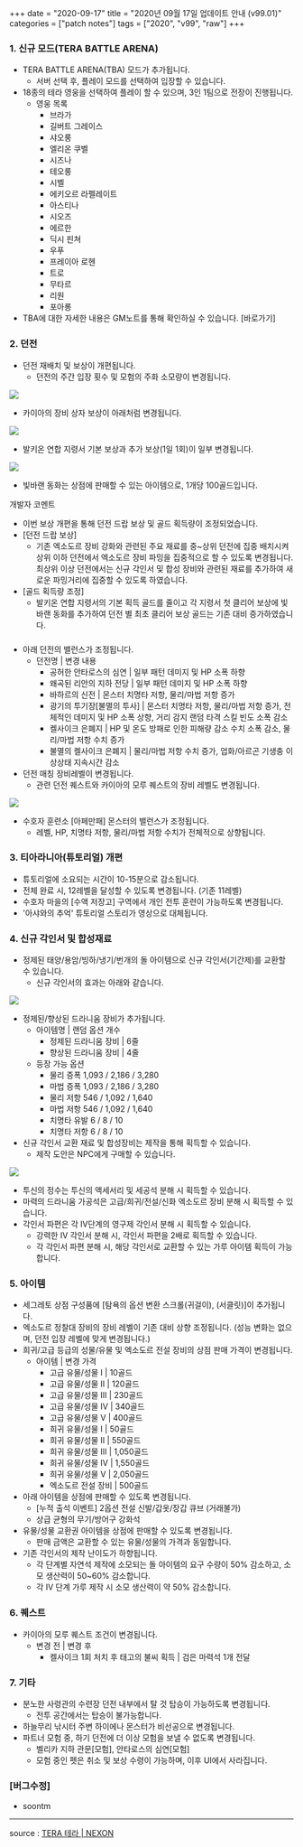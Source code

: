 +++
date = "2020-09-17"
title = "2020년 09월 17일 업데이트 안내 (v99.01)"
categories = ["patch notes"]
tags = ["2020", "v99", "raw"]
+++

### 1. 신규 모드(TERA BATTLE ARENA)
- TERA BATTLE ARENA(TBA) 모드가 추가됩니다.
  - 서버 선택 후, 플레이 모드를 선택하여 입장할 수 있습니다.
- 18종의 테라 영웅을 선택하여 플레이 할 수 있으며, 3인 1팀으로 전장이 진행됩니다.
  - 영웅 목록
    - 브라가
    - 길버트 그레이스
    - 샤오룽
    - 엘리온 쿠벨
    - 시즈나
    - 테오룽
    - 시벨
    - 에키오르 라펠레이트
    - 아스티나
    - 시오즈
    - 에르한
    - 딕시 핀쳐
    - 우푸
    - 프레이아 로헨
    - 트로
    - 무타르
    - 리원
    - 포아롱
- TBA에 대한 자세한 내용은 GM노트를 통해 확인하실 수 있습니다. [바로가기]
 
### 2. 던전
- 던전 재배치 및 보상이 개편됩니다.
  - 던전의 주간 입장 횟수 및 모험의 주화 소모량이 변경됩니다.

![](/images/patch/v99-01_1.png)

  - 카이아의 장비 상자 보상이 아래처럼 변경됩니다.

![](/images/patch/v99-01_2.png)

  - 발키온 연합 지령서 기본 보상과 추가 보상(1일 1회)이 일부 변경됩니다.

![](/images/patch/v99-01_3.png)

  - 빛바랜 동화는 상점에 판매할 수 있는 아이템으로, 1개당 100골드입니다.
 
개발자 코멘트
- 이번 보상 개편을 통해 던전 드랍 보상 및 골드 획득량이 조정되었습니다.
- [던전 드랍 보상]
  - 기존 엑소도르 장비 강화와 관련된 주요 재료를 중~상위 던전에 집중 배치시켜 상위 이하 던전에서 엑소도르 장비 파밍을 집중적으로 할 수 있도록 변경됩니다. 최상위 이상 던전에서는 신규 각인서 및 합성 장비와 관련된 재료를 추가하여 새로운 파밍거리에 집중할 수 있도록 하였습니다.
- [골드 획득량 조정]
  - 발키온 연합 지령서의 기본 획득 골드를 줄이고 각 지령서 첫 클리어 보상에 빛바랜 동화를 추가하여 던전 별 최초 클리어 보상 골드는 기존 대비 증가하였습니다.

### 
- 아래 던전의 밸런스가 조정됩니다.
  - 던전명 | 변경 내용
    - 공허한 안타로스의 심연 | 일부 패턴 데미지 및 HP 소폭 하향
    - 왜곡된 리안의 지하 전당 | 일부 패턴 데미지 및 HP 소폭 하향
    - 바하르의 신전 | 몬스터 치명타 저항, 물리/마법 저항 증가
    - 광기의 투기장[불멸의 투사] | 몬스터 치명타 저항, 물리/마법 저항 증가, 전체적인 데미지 및 HP 소폭 상향, 거리 감지 랜덤 타격 스킬 빈도 소폭 감소
    - 켈사이크 은폐지 | HP 및 온도 방패로 인한 피해량 감소 수치 소폭 감소, 물리/마법 저항 수치 증가
    - 불멸의 켈사이크 은폐지 | 물리/마법 저항 수치 증가, 업화/아르곤 기생충 이상상태 지속시간 감소
- 던전 매칭 장비레벨이 변경됩니다.
  - 관련 던전 퀘스트와 카이아의 모루 퀘스트의 장비 레벨도 변경됩니다.

![](/images/patch/v99-01_4.png)

- 수호자 훈련소 [아페만패] 몬스터의 밸런스가 조정됩니다.
  - 레벨, HP, 치명타 저항, 물리/마법 저항 수치가 전체적으로 상향됩니다.
 
### 3. 티아라니아(튜토리얼) 개편
- 튜토리얼에 소요되는 시간이 10-15분으로 감소됩니다.
- 전체 완료 시, 12레벨을 달성할 수 있도록 변경됩니다. (기존 11레벨)
- 수호자 마을의 [수액 저장고] 구역에서 개인 전투 훈련이 가능하도록 변경됩니다.
- '아샤와의 추억' 튜토리얼 스토리가 영상으로 대체됩니다.

### 4. 신규 각인서 및 합성재료
- 정제된 태양/용암/빙하/냉기/번개의 돌 아이템으로 신규 각인서(기간제)를 교환할 수 있습니다.
  - 신규 각인서의 효과는 아래와 같습니다.

![](/images/patch/v99-01_5.png)

- 정제된/향상된 드라니움 장비가 추가됩니다.
  - 아이템명 | 랜덤 옵션 개수
    - 정제된 드라니움 장비 | 6줄
    - 향상된 드라니움 장비 | 4줄
  - 등장 가능 옵션
    - 물리 증폭 1,093 / 2,186 / 3,280
    - 마법 증폭 1,093 / 2,186 / 3,280
    - 물리 저항 546 / 1,092 / 1,640
    - 마법 저항 546 / 1,092 / 1,640
    - 치명타 유발 6 / 8 / 10
    - 치명타 저항 6 / 8 / 10
- 신규 각인서 교환 재료 및 합성장비는 제작을 통해 획득할 수 있습니다.
  - 제작 도안은 NPC에게 구매할 수 있습니다.

![](/images/patch/v99-01_6.png)

  - 투신의 정수는 투신의 액세서리 및 세공석 분해 시 획득할 수 있습니다.
  - 마력의 드라니움 가공석은 고급/희귀/전설/신화 엑소도르 장비 분해 시 획득할 수 있습니다.
  - 각인서 파편은 각 IV단계의 영구제 각인서 분해 시 획득할 수 있습니다.
    - 강력한 IV 각인서 분해 시, 각인서 파편을 2배로 획득할 수 있습니다.
    - 각 각인서 파편 분해 시, 해당 각인서로 교환할 수 있는 가루 아이템 획득이 가능합니다.

### 5. 아이템
- 세그레토 상점 구성품에 [탐욕의 옵션 변환 스크롤(귀걸이), (서클릿)]이 추가됩니다.
- 엑소도르 정찰대 장비의 장비 레벨이 기존 대비 상향 조정됩니다. (성능 변화는 없으며, 던전 입장 레벨에 맞게 변경됩니다.)
- 희귀/고급 등급의 성물/유물 및 엑소도르 전설 장비의 상점 판매 가격이 변경됩니다.
  - 아이템 | 변경 가격
    - 고급 유물/성물 I | 10골드
    - 고급 유물/성물 II | 120골드
    - 고급 유물/성물 III | 230골드
    - 고급 유물/성물 IV | 340골드
    - 고급 유물/성물 V | 400골드
    - 희귀 유물/성물 I | 50골드
    - 희귀 유물/성물 II | 550골드
    - 희귀 유물/성물 III | 1,050골드
    - 희귀 유물/성물 IV | 1,550골드
    - 희귀 유물/성물 V | 2,050골드
    - 엑소도르 전설 장비 | 500골드
- 아래 아이템을 상점에 판매할 수 있도록 변경됩니다.
  - [누적 출석 이벤트] 2옵션 전설 신발/갑옷/장갑 큐브 (거래불가)
  - 상급 균형의 무기/방어구 강화석
- 유물/성물 교환권 아이템을 상점에 판매할 수 있도록 변경됩니다.
  - 판매 금액은 교환할 수 있는 유물/성물의 가격과 동일합니다.
- 기존 각인서의 제작 난이도가 하향됩니다.
  - 각 단계별 자연석 제작에 소모되는 돌 아이템의 요구 수량이 50% 감소하고, 소모 생산력이 50~60% 감소합니다.
  - 각 IV 단계 가루 제작 시 소모 생산력이 약 50% 감소합니다.
 
### 6. 퀘스트
- 카이아의 모루 퀘스트 조건이 변경됩니다.
  - 변경 전 | 변경 후
    - 켈사이크 1회 처치 후 태고의 불씨 획득 | 검은 마력석 1개 전달
 
### 7. 기타
- 분노한 사령관의 수련장 던전 내부에서 탈 것 탑승이 가능하도록 변경됩니다.
  - 전투 공간에서는 탑승이 불가능합니다.
- 하늘무리 낚시터 주변 하이에나 몬스터가 비선공으로 변경됩니다.
- 파트너 모험 중, 하기 던전에 더 이상 모험을 보낼 수 없도록 변경됩니다.
  - 벨리카 지하 관문[모험], 안타로스의 심연[모험]
  - 모험 중인 펫은 취소 및 보상 수령이 가능하며, 이후 UI에서 사라집니다.
 
### [버그수정]
- soontm

----

source : [TERA 테라 | NEXON](http://tera.nexon.com/news/update/view.aspx?n4articlesn=449)
